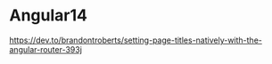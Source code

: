 # Angular14

https://dev.to/brandontroberts/setting-page-titles-natively-with-the-angular-router-393j